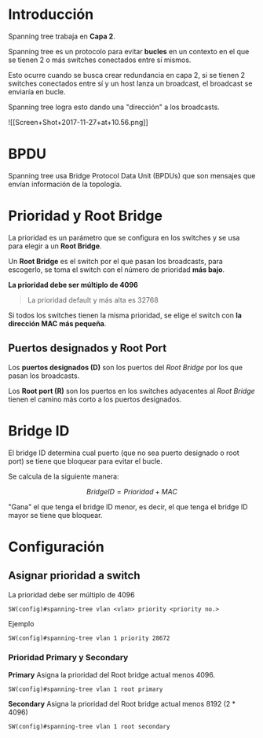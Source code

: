# Introducción
Spanning tree trabaja en **Capa 2**.

Spanning tree es un protocolo para evitar **bucles** en un contexto en el que se tienen 2 o más switches conectados entre sí mismos.

Esto ocurre cuando se busca crear redundancia en capa 2, si se tienen 2 switches conectados entre sí y un host lanza un broadcast, el broadcast se enviaría en bucle.

Spanning tree logra esto dando una  "dirección" a los broadcasts.

![[Screen+Shot+2017-11-27+at+10.56.png]]

# BPDU
Spanning tree usa Bridge Protocol Data Unit (BPDUs) que son mensajes que envían información de la topología.

# Prioridad y Root Bridge
La prioridad es un parámetro que se configura en los switches y se usa para elegir a un **Root Bridge**.

Un **Root Bridge** es el switch por el que pasan los broadcasts, para escogerlo, se toma el switch con el número de prioridad **más bajo**. 

**La prioridad debe ser múltiplo de 4096**

> La prioridad default y más alta es 32768

Si todos los switches tienen la misma prioridad, se elige el switch con **la dirección MAC más pequeña**.

## Puertos designados y Root Port

Los **puertos designados (D)** son los puertos del *Root Bridge* por los que pasan los broadcasts.

Los **Root port (R)** son los puertos en los switches adyacentes al *Root Bridge* tienen el camino más corto a los puertos designados.

# Bridge ID
El bridge ID determina cual puerto (que no sea puerto designado o root port) se tiene que bloquear para evitar el bucle.

Se calcula de la siguiente manera:

$$
BridgeID = Prioridad + MAC
$$

"Gana" el que tenga el bridge ID menor, es decir, el que tenga el bridge ID mayor se tiene que bloquear.

# Configuración
## Asignar prioridad a switch
La prioridad debe ser múltiplo de 4096
```
SW(config)#spanning-tree vlan <vlan> priority <priority no.>
```

Ejemplo
```
SW(config)#spanning-tree vlan 1 priority 28672
```

### Prioridad Primary y Secondary

**Primary**
Asigna la prioridad del Root bridge actual  menos 4096.
```
SW(config)#spanning-tree vlan 1 root primary
```

**Secondary**
Asigna la prioridad del Root bridge actual  menos 8192 ($2 * 4096$)
```
SW(config)#spanning-tree vlan 1 root secondary
```
